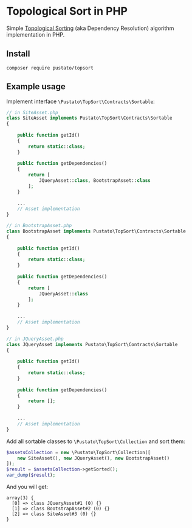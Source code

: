 # Topological Sort in PHP

Simple [Topological Sorting](https://en.wikipedia.org/wiki/Topological_sorting "Wikipedia Link") (aka Dependency Resolution) algorithm implementation in PHP.

## Install

```
composer require pustato/topsort
```

## Example usage

Implement interface `\Pustato\TopSort\Contracts\Sortable`:
```php
// in SiteAsset.php
class SiteAsset implements Pustato\TopSort\Contracts\Sortable
{
    
    public function getId()
    {
        return static::class;
    }
    
    public function getDependencies()
    {
        return [
            JQueryAsset::class, BootstrapAsset::class
        ];
    }
    
    ...
    // Asset implementation
}
```

```php
// in BootstrapAsset.php
class BootstrapAsset implements Pustato\TopSort\Contracts\Sortable 
{
    
    public function getId()
    {
        return static::class;
    }
    
    public function getDependencies()
    {
        return [
            JQueryAsset::class
        ];
    }
    
    ...
    // Asset implementation
}
```

```php
// in JQueryAsset.php
class JQueryAsset implements Pustato\TopSort\Contracts\Sortable 
{
    
    public function getId()
    {
        return static::class;
    }
    
    public function getDependencies()
    {
        return [];
    }
    
    ...
    // Asset implementation
}
```

Add all sortable classes to `\Pustato\TopSort\Collection` and sort them:

```php
$assetsCollection = new \Pustato\TopSort\Collection([
    new SiteAsset(), new JQueryAsset(), new BootstrapAsset()
]);
$result = $assetsCollection->getSorted();
var_dump($result);
```

And you will get:
```
array(3) {
  [0] => class JQueryAsset#1 (0) {}
  [1] => class BootstrapAsset#2 (0) {}
  [2] => class SiteAsset#3 (0) {}
}
```